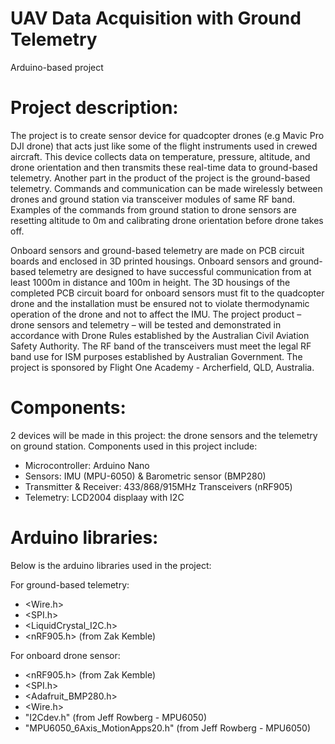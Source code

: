 # UAV Data Acquisition with Ground Telemetry
Arduino-based project

# Project description:
The project is to create sensor device for quadcopter drones (e.g Mavic Pro DJI drone) that acts just like some of the flight instruments used in crewed aircraft. This device collects data on temperature, pressure, altitude, and drone orientation and then transmits these real-time data to ground-based telemetry. Another part in the product of the project is the ground-based telemetry. Commands and communication can be made wirelessly between drones and ground station via transceiver modules of same RF band. Examples of the commands from ground station to drone sensors are resetting altitude to 0m and calibrating drone orientation before drone takes off.

Onboard sensors and ground-based telemetry are made on PCB circuit boards and enclosed in 3D printed housings. Onboard sensors and ground-based telemetry are designed to have successful communication from at least 1000m in distance and 100m in height. The 3D housings of the completed PCB circuit board for onboard sensors must fit to the quadcopter drone and the installation must be ensured not to violate thermodynamic operation of the drone and not to affect the IMU.
The project product – drone sensors and telemetry – will be tested and demonstrated in accordance with Drone Rules established by the Australian Civil Aviation Safety Authority. The RF band of the transceivers must meet the legal RF band use for ISM purposes established by Australian Government.
The project is sponsored by Flight One Academy - Archerfield, QLD, Australia.
 
# Components:
2 devices will be made in this project: the drone sensors and the telemetry on ground station. Components used in this project include:
+ Microcontroller: Arduino Nano
+ Sensors: IMU (MPU-6050) & Barometric sensor (BMP280)
+ Transmitter & Receiver: 433/868/915MHz Transceivers (nRF905)
+ Telemetry: LCD2004 displaay with I2C

# Arduino libraries:
Below is the arduino libraries used in the project:

For ground-based telemetry:
+ <Wire.h>
+ <SPI.h>
+ <LiquidCrystal_I2C.h>
+ <nRF905.h> (from Zak Kemble)

For onboard drone sensor:
+ <nRF905.h> (from Zak Kemble)
+ <SPI.h>
+ <Adafruit_BMP280.h> 
+ <Wire.h>
+ "I2Cdev.h" (from Jeff Rowberg - MPU6050)
+ "MPU6050_6Axis_MotionApps20.h" (from Jeff Rowberg - MPU6050)
